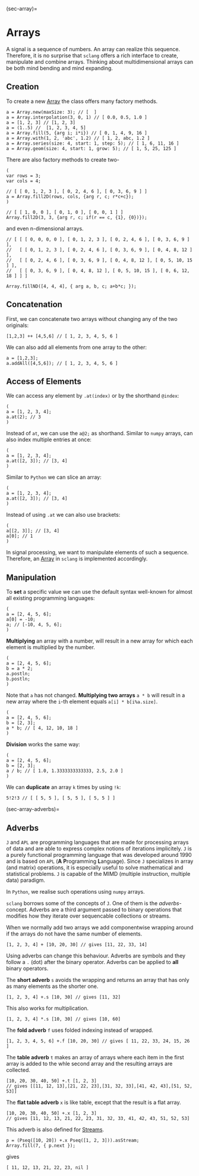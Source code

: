 (sec-array)=
# Arrays

A signal is a sequence of numbers.
An array can realize this sequence.
Therefore, it is no surprise that ``sclang`` offers a rich interface to create, manipulate and combine arrays.
Thinking about multidimensional arrays can be both mind bending and mind expanding.

## Creation

To create a new [Array](https://doc.sccode.org/Classes/Array.html) the class offers many factory methods.

```isc
a = Array.new(maxSize: 3); // [  ]
a = Array.interpolation(3, 0, 1) // [ 0.0, 0.5, 1.0 ]
a = [1, 2, 3] // [1, 2, 3]
a = (1..5) //  [1, 2, 3, 4, 5]
a = Array.fill(5, {arg i; i*i}) // [ 0, 1, 4, 9, 16 ]
a = Array.with(1, 2, 'abc', 1.2) // [ 1, 2, abc, 1.2 ]
a = Array.series(size: 4, start: 1, step: 5); // [ 1, 6, 11, 16 ]
a = Array.geom(size: 4, start: 1, grow: 5); // [ 1, 5, 25, 125 ]
```

There are also factory methods to create two-

```isc
(
var rows = 3;
var cols = 4;

// [ [ 0, 1, 2, 3 ], [ 0, 2, 4, 6 ], [ 0, 3, 6, 9 ] ]
a = Array.fill2D(rows, cols, {arg r, c; r*c+c});
)

// [ [ 1, 0, 0 ], [ 0, 1, 0 ], [ 0, 0, 1 ] ]
Array.fill2D(3, 3, {arg r, c; if(r == c, {1}, {0})});
```

and even n-dimensional arrays.

```isc
// [ [ [ 0, 0, 0, 0 ], [ 0, 1, 2, 3 ], [ 0, 2, 4, 6 ], [ 0, 3, 6, 9 ] ], 
//   [ [ 0, 1, 2, 3 ], [ 0, 2, 4, 6 ], [ 0, 3, 6, 9 ], [ 0, 4, 8, 12 ] ], 
//   [ [ 0, 2, 4, 6 ], [ 0, 3, 6, 9 ], [ 0, 4, 8, 12 ], [ 0, 5, 10, 15 ] ], 
//   [ [ 0, 3, 6, 9 ], [ 0, 4, 8, 12 ], [ 0, 5, 10, 15 ], [ 0, 6, 12, 18 ] ] ]

Array.fillND([4, 4, 4], { arg a, b, c; a+b*c; }); 
```

## Concatenation

First, we can concatenate two arrays without changing any of the two originals:

```isc
[1,2,3] ++ [4,5,6] // [ 1, 2, 3, 4, 5, 6 ]
```

We can also add all elements from one array to the other:

```isc
a = [1,2,3];
a.addAll([4,5,6]); // [ 1, 2, 3, 4, 5, 6 ]
```

## Access of Elements

We can access any element by ``.at(index)`` or by the shorthand ``@index``:

```isc
(
a = [1, 2, 3, 4];
a.at(2); // 3
)
```

Instead of ``at``, we can use the ``a@2;`` as shorthand. 
Similar to ``numpy`` arrays, can also index multiple entries at once:

```isc
(
a = [1, 2, 3, 4];
a.at([2, 3]); // [3, 4]
)
```

Similar to ``Python`` we can slice an array:

```isc
(
a = [1, 2, 3, 4];
a.at([2, 3]); // [3, 4]
)
```

Instead of using ``.at`` we can also use brackets:

```isc
(
a[[2, 3]]; // [3, 4]
a[0]; // 1
)
```

In signal processing, we want to manipulate elements of such a sequence.
Therefore, an [Array](https://doc.sccode.org/Classes/Array.html) in ``sclang`` is implemented accordingly.

## Manipulation

To **set** a specific value we can use the default syntax well-known for almost all existing programming languages:

```
(
a = [2, 4, 5, 6];
a[0] = -10;
a; // [-10, 4, 5, 6];
)
```

**Multiplying** an array with a number, will result in a new array for which each element is multiplied by the number.

```isc
(
a = [2, 4, 5, 6];
b = a * 2;
a.postln;
b.postln;
)
```

Note that ``a`` has not changed.
**Multiplying two arrays** ``a * b`` will result in a new array where the ``i``-th element equals ``a[i] * b[i%a.size]``.

```isc
(
a = [2, 4, 5, 6];
b = [2, 3];
a * b; // [ 4, 12, 10, 18 ]
)
```

**Division** works the same way:

```isc
(
a = [2, 4, 5, 6];
b = [2, 3];
a / b; // [ 1.0, 1.3333333333333, 2.5, 2.0 ]
)
```

We can **duplicate** an array ``k`` times by using ``!k``:

```isc
5!2!3 // [ [ 5, 5 ], [ 5, 5 ], [ 5, 5 ] ]
```

(sec-array-adverbs)=
## Adverbs

``J`` and ``APL`` are programming languages that are made for processing arrays of data and are able to express complex notions of iterations implicitely.
``J`` is a purely functional programming language that was developed around 1990 and is based on ``APL`` (**A** **P**rogramming **L**anguage).
Since ``J`` specializes in array (and matrix) operations, it is especially useful to solve mathematical and statistical problems.
``J`` is capable of the MIMD (multiple instruction, multiple data) paradigm.

In ``Python``, we realise such operations using ``numpy`` arrays.

``sclang`` borrows some of the concepts of ``J``.
One of them is the *adverbs*-concept.
Adverbs are a third argument passed to binary operations that modifies how they iterate over sequencable collections or streams.

When we normally add two arrays we add componentwise wrapping around if the arrays do not have the same number of elements.

```isc
[1, 2, 3, 4] + [10, 20, 30] // gives [11, 22, 33, 14]
```

Using adverbs can change this behaviour.
Adverbs are symbols and they follow a ``.`` (dot) after the binary operator.
Adverbs can be applied to **all** binary operators.

The **short adverb** ``s`` avoids the wrapping and returns an array that has only as many elements as the shorter one.

```isc
[1, 2, 3, 4] +.s [10, 30] // gives [11, 32]
```

This also works for multiplication.

```isc
[1, 2, 3, 4] *.s [10, 30] // gives [10, 60]
```

The **fold adverb** ``f`` uses folded indexing instead of wrapped.

```isc
[1, 2, 3, 4, 5, 6] +.f [10, 20, 30] // gives [ 11, 22, 33, 24, 15, 26 ]
```

The **table adverb** ``t`` makes an array of arrays where each item in the first array is added to the whle second array and the resulting arrays are collected.

```isc
[10, 20, 30, 40, 50] +.t [1, 2, 3]
// gives [[11, 12, 13],[21, 22, 23],[31, 32, 33],[41, 42, 43],[51, 52, 53]]
```

The **flat table adverb** ``x`` is like table, except that the result is a flat array.

```isc
[10, 20, 30, 40, 50] +.x [1, 2, 3]
// gives [11, 12, 13, 21, 22, 23, 31, 32, 33, 41, 42, 43, 51, 52, 53]
```

This adverb is also defined for [Streams](sec-stream).

```isc
p = (Pseq([10, 20]) +.x Pseq([1, 2, 3])).asStream;
Array.fill(7, { p.next });
```

gives

```isc
[ 11, 12, 13, 21, 22, 23, nil ]
```